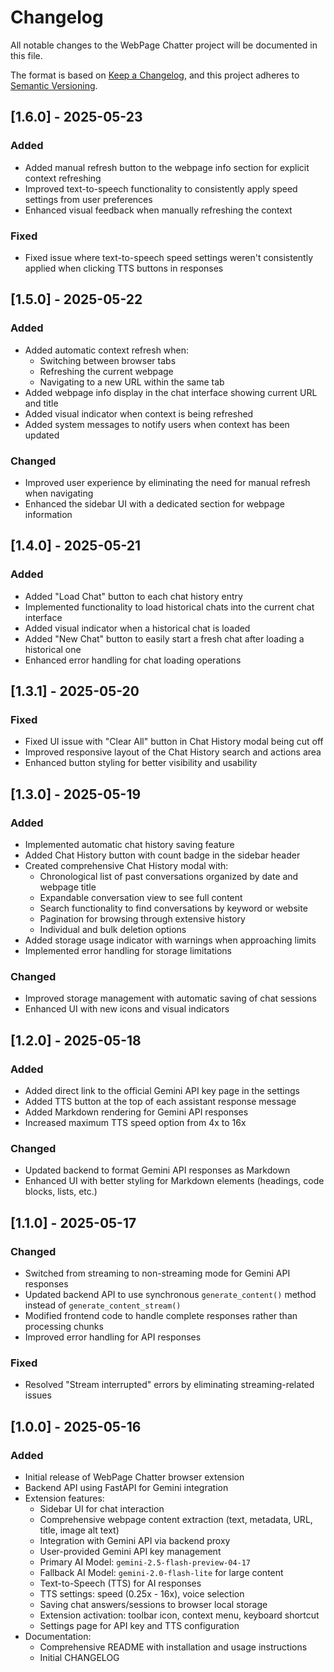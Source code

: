 # Changelog

All notable changes to the WebPage Chatter project will be documented in this file.

The format is based on [Keep a Changelog](https://keepachangelog.com/en/1.0.0/),
and this project adheres to [Semantic Versioning](https://semver.org/spec/v2.0.0.html).

## [1.6.0] - 2025-05-23

### Added

-   Added manual refresh button to the webpage info section for explicit context refreshing
-   Improved text-to-speech functionality to consistently apply speed settings from user preferences
-   Enhanced visual feedback when manually refreshing the context

### Fixed

-   Fixed issue where text-to-speech speed settings weren't consistently applied when clicking TTS buttons in responses

## [1.5.0] - 2025-05-22

### Added

-   Added automatic context refresh when:
    -   Switching between browser tabs
    -   Refreshing the current webpage
    -   Navigating to a new URL within the same tab
-   Added webpage info display in the chat interface showing current URL and title
-   Added visual indicator when context is being refreshed
-   Added system messages to notify users when context has been updated

### Changed

-   Improved user experience by eliminating the need for manual refresh when navigating
-   Enhanced the sidebar UI with a dedicated section for webpage information

## [1.4.0] - 2025-05-21

### Added

-   Added "Load Chat" button to each chat history entry
-   Implemented functionality to load historical chats into the current chat interface
-   Added visual indicator when a historical chat is loaded
-   Added "New Chat" button to easily start a fresh chat after loading a historical one
-   Enhanced error handling for chat loading operations

## [1.3.1] - 2025-05-20

### Fixed

-   Fixed UI issue with "Clear All" button in Chat History modal being cut off
-   Improved responsive layout of the Chat History search and actions area
-   Enhanced button styling for better visibility and usability

## [1.3.0] - 2025-05-19

### Added

-   Implemented automatic chat history saving feature
-   Added Chat History button with count badge in the sidebar header
-   Created comprehensive Chat History modal with:
    -   Chronological list of past conversations organized by date and webpage title
    -   Expandable conversation view to see full content
    -   Search functionality to find conversations by keyword or website
    -   Pagination for browsing through extensive history
    -   Individual and bulk deletion options
-   Added storage usage indicator with warnings when approaching limits
-   Implemented error handling for storage limitations

### Changed

-   Improved storage management with automatic saving of chat sessions
-   Enhanced UI with new icons and visual indicators

## [1.2.0] - 2025-05-18

### Added

-   Added direct link to the official Gemini API key page in the settings
-   Added TTS button at the top of each assistant response message
-   Added Markdown rendering for Gemini API responses
-   Increased maximum TTS speed option from 4x to 16x

### Changed

-   Updated backend to format Gemini API responses as Markdown
-   Enhanced UI with better styling for Markdown elements (headings, code blocks, lists, etc.)

## [1.1.0] - 2025-05-17

### Changed

-   Switched from streaming to non-streaming mode for Gemini API responses
-   Updated backend API to use synchronous `generate_content()` method instead of `generate_content_stream()`
-   Modified frontend code to handle complete responses rather than processing chunks
-   Improved error handling for API responses

### Fixed

-   Resolved "Stream interrupted" errors by eliminating streaming-related issues

## [1.0.0] - 2025-05-16

### Added

-   Initial release of WebPage Chatter browser extension
-   Backend API using FastAPI for Gemini integration
-   Extension features:
    -   Sidebar UI for chat interaction
    -   Comprehensive webpage content extraction (text, metadata, URL, title, image alt text)
    -   Integration with Gemini API via backend proxy
    -   User-provided Gemini API key management
    -   Primary AI Model: `gemini-2.5-flash-preview-04-17`
    -   Fallback AI Model: `gemini-2.0-flash-lite` for large content
    -   Text-to-Speech (TTS) for AI responses
    -   TTS settings: speed (0.25x - 16x), voice selection
    -   Saving chat answers/sessions to browser local storage
    -   Extension activation: toolbar icon, context menu, keyboard shortcut
    -   Settings page for API key and TTS configuration
-   Documentation:
    -   Comprehensive README with installation and usage instructions
    -   Initial CHANGELOG
